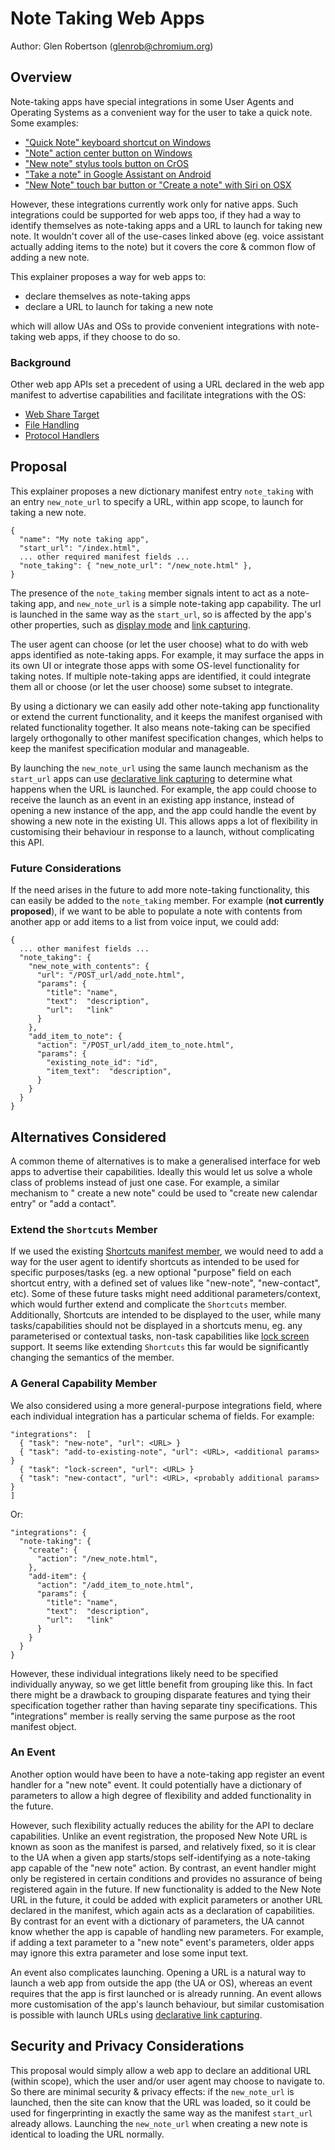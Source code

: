 # Note Taking Web Apps

Author: Glen Robertson (glenrob@chromium.org)

## Overview

Note-taking apps have special integrations in some User Agents and Operating
Systems as a convenient way for the user to take a quick note. Some examples:

* ["Quick Note" keyboard shortcut on Windows](
  https://support.microsoft.com/en-us/office/create-quick-notes-0f126c7d-1e62-483a-b027-9c31c78dad99)
* ["Note" action center button on Windows](
  https://www.windowscentral.com/how-change-note-button-action-open-other-note-taking-apps-windows-10)
* ["New note" stylus tools button on CrOS](
  https://support.google.com/chromebook/answer/7073299)
* ["Take a note" in Google Assistant on Android](
  https://support.google.com/assistant/answer/9053424)
* ["New Note" touch bar button or "Create a note" with Siri on OSX](
  https://support.apple.com/en-au/guide/notes/not9474646a9/mac)

However, these integrations currently work only for native apps. Such
integrations could be supported for web apps too, if they had a way to identify
themselves as note-taking apps and a URL to launch for taking new note. It
wouldn't cover all of the use-cases linked above (eg. voice assistant actually
adding items to the note) but it covers the core & common flow of adding a new
note.

This explainer proposes a way for web apps to:
* declare themselves as note-taking apps
* declare a URL to launch for taking a new note

which will allow UAs and OSs to provide convenient integrations with note-taking
web apps, if they choose to do so.

### Background

Other web app APIs set a precedent of using a URL declared in the web app
manifest to advertise capabilities and facilitate integrations with the OS:

* [Web Share Target](https://w3c.github.io/web-share-target/)
* [File Handling](https://github.com/WICG/file-handling/blob/main/explainer.md)
* [Protocol Handlers](https://web.dev/url-protocol-handler/)

## Proposal

This explainer proposes a new dictionary manifest entry `note_taking` with an
entry `new_note_url` to specify a URL, within app scope, to launch for taking a
new note.

```
{
  "name": "My note taking app",
  "start_url": "/index.html",
  ... other required manifest fields ...
  "note_taking": { "new_note_url": "/new_note.html" },
}
```

The presence of the `note_taking` member signals intent to act as a note-taking
app, and `new_note_url` is a simple note-taking app capability. The url is
launched in the same way as the `start_url`, so is affected by the app's other
properties, such as
[display mode](https://www.w3.org/TR/appmanifest/#display-member) and
[link capturing](
https://github.com/WICG/sw-launch/blob/main/declarative_link_capturing.md).

The user agent can choose (or let the user choose) what to do with web apps
identified as note-taking apps. For example, it may surface the apps in its own
UI or integrate those apps with some OS-level functionality for taking notes. If
multiple note-taking apps are identified, it could integrate them all or choose
(or let the user choose) some subset to integrate.

By using a dictionary we can easily add other note-taking app functionality or
extend the current functionality, and it keeps the manifest organised with
related functionality together. It also means note-taking can be specified
largely orthogonally to other manifest specification changes, which helps to
keep the manifest specification modular and manageable.

By launching the `new_note_url` using the same launch mechanism as
the `start_url` apps can use [declarative link capturing](
https://github.com/WICG/sw-launch/blob/main/declarative_link_capturing.md) to
determine what happens when the URL is launched. For example, the app could
choose to receive the launch as an event in an existing app instance, instead of
opening a new instance of the app, and the app could handle the event by showing
a new note in the existing UI. This allows apps a lot of flexibility in
customising their behaviour in response to a launch, without complicating this
API.

### Future Considerations

If the need arises in the future to add more note-taking functionality, this can
easily be added to the `note_taking` member. For example (**not
currently proposed**), if we want to be able to populate a note with contents
from another app or add items to a list from voice input, we could add:

```
{
  ... other manifest fields ...
  "note_taking": {
    "new_note_with_contents": {
      "url": "/POST_url/add_note.html",
      "params": {
        "title": "name",
        "text":  "description",
        "url":   "link"
      }
    },
    "add_item_to_note": {
      "action": "/POST_url/add_item_to_note.html",
      "params": {
        "existing_note_id": "id",
        "item_text":  "description",
      }
    }
  }
}
```

## Alternatives Considered

A common theme of alternatives is to make a generalised interface for web apps
to advertise their capabilities. Ideally this would let us solve a whole class
of problems instead of just one case. For example, a similar mechanism to "
create a new note" could be used to "create new calendar entry" or "add a
contact".

### Extend the `Shortcuts` Member

If we used the existing [Shortcuts manifest member](
https://www.w3.org/TR/appmanifest/#shortcuts-member), we would need to add a way
for the user agent to identify shortcuts as intended to be used for specific
purposes/tasks (eg. a new optional "purpose" field on each shortcut entry, with
a defined set of values like "new-note", "new-contact", etc). Some of these
future tasks might need additional parameters/context, which would further
extend and complicate the `Shortcuts` member. Additionally, Shortcuts are
intended to be displayed to the user, while many tasks/capabilities should not
be displayed in a shortcuts menu, eg. any parameterised or contextual tasks,
non-task capabilities like [lock screen](https://github.com/WICG/lock-screen)
support. It seems like extending `Shortcuts` this far would be significantly
changing the semantics of the member.

### A General Capability Member

We also considered using a more general-purpose integrations field, where each
individual integration has a particular schema of fields. For example:

```
"integrations":  [
  { "task": "new-note", "url": <URL> }
  { "task": "add-to-existing-note", "url": <URL>, <additional params> }
  { "task": "lock-screen", "url": <URL> }
  { "task": "new-contact", "url": <URL>, <probably additional params> }
]
```

Or:

```
"integrations": {
  "note-taking": {
    "create": {
      "action": "/new_note.html",
    },
    "add-item": {
      "action": "/add_item_to_note.html",
      "params": {
        "title": "name",
        "text":  "description",
        "url":   "link"
      }
    }
  }
}
```

However, these individual integrations likely need to be specified individually
anyway, so we get little benefit from grouping like this. In fact there might be
a drawback to grouping disparate features and tying their specification together
rather than having separate tiny specifications. This "integrations" member is
really serving the same purpose as the root manifest object.

### An Event

Another option would have been to have a note-taking app register an event
handler for a "new note" event. It could potentially have a dictionary of
parameters to allow a high degree of flexibility and added functionality in the
future.

However, such flexibility actually reduces the ability for the API to declare
capabilities. Unlike an event registration, the proposed New Note URL is known
as soon as the manifest is parsed, and relatively fixed, so it is clear to the
UA when a given app starts/stops self-identifying as a note-taking app capable
of the "new note" action. By contrast, an event handler might only be registered
in certain conditions and provides no assurance of being registered again in the
future. If new functionality is added to the New Note URL in the future, it
could be added with explicit parameters or another URL declared in the manifest,
which again acts as a declaration of capabilities. By contrast for an event with
a dictionary of parameters, the UA cannot know whether the app is capable of
handling new parameters. For example, if adding a text parameter to a "new note"
event's parameters, older apps may ignore this extra parameter and lose some
input text.

An event also complicates launching. Opening a URL is a natural way to launch a
web app from outside the app (the UA or OS), whereas an event requires that the
app is first launched or is already running. An event allows more customisation
of the app's launch behaviour, but similar customisation is possible with launch
URLs using [declarative link capturing](
https://github.com/WICG/sw-launch/blob/main/declarative_link_capturing.md).

## Security and Privacy Considerations

This proposal would simply allow a web app to declare an additional URL (within
scope), which the user and/or user agent may choose to navigate to. So there are
minimal security & privacy effects: if the `new_note_url` is launched, then the
site can know that the URL was loaded, so it could be used for fingerprinting in
exactly the same way as the manifest `start_url` already allows. Launching
the `new_note_url` when creating a new note is identical to loading the URL
normally.

